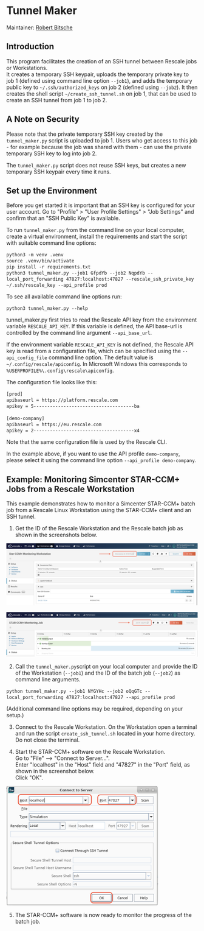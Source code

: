 # Tunnel Maker

Maintainer: [Robert Bitsche](mailto:rbitsche@rescale.com)

## Introduction

This program facilitates the creation of an SSH tunnel between Rescale jobs or Workstations.  
It creates a temporary SSH keypair, uploads the temporary private key to job 1 
(defined using command line option `--job1`), and adds the temporary public key to `~/.ssh/authorized_keys` 
on job 2 (defined using `--job2`). 
It then creates the shell script `~/create_ssh_tunnel.sh` on job 1, that can be used to 
create an SSH tunnel from job 1 to job 2.

## A Note on Security

Please note that the private temporary SSH key created by the `tunnel_maker.py` script is uploaded to job 1. 
Users who get access to this job - for example because the job was shared with them - can use the private 
temporary SSH key to log into job 2.

The `tunnel_maker.py` script does not reuse SSH keys, but creates a new temporary SSH keypair every time it runs.  


## Set up the Environment

Before you get started it is important that an SSH key is configured for your user account.
Go to "Profile" > "User Profile Settings" > "Job Settings" and confirm that an "SSH Public Key" is available.

To run `tunnel_maker.py` from the command line on your local computer, create a virtual environment, 
install the requirements and start the script with suitable command line options:

```
python3 -m venv .venv
source .venv/bin/activate
pip install -r requirements.txt
python3 tunnel_maker.py --job1 GfpdYb --job2 NqpdYb --local_port_forwarding 47827:localhost:47827 --rescale_ssh_private_key ~/.ssh/rescale_key --api_profile prod
```

To see all available command line options run:
```
python3 tunnel_maker.py --help
```

tunnel_maker.py first tries to read the Rescale API key from the environment variable 
`RESCALE_API_KEY`. If this variable is defined, the API base-url is controlled by the 
command line argument `--api_base_url`. 

If the environment variable `RESCALE_API_KEY` 
is not defined, the Rescale API key is read from a configuration file, 
which can be specified using the `--api_config_file` command line option. 
The default value is `~/.config/rescale/apiconfig`. 
In Microsoft Windows this corresponds to `%USERPROFILE%\.config\rescale\apiconfig`.

The configuration file looks like this:
```
[prod]
apibaseurl = https://platform.rescale.com
apikey = 5-------------------------------------ba

[demo-company]
apibaseurl = https://eu.rescale.com
apikey = 2-------------------------------------x4
```
Note that the same configuration file is used by the Rescale CLI.

In the example above, if you want to use the API profile `demo-company`, please select it 
using the command line option `--api_profile demo-company`.

## Example: Monitoring Simcenter STAR-CCM+ Jobs from a Rescale Workstation

This example demonstrates how to monitor a Simcenter STAR-CCM+ batch job from a Rescale Linux Workstation using 
the STAR-CCM+ client and an SSH tunnel.


1. Get the ID of the Rescale Workstation and the Rescale batch job as shown in the screenshots below.

![](README.images/find_workstation_id.png)

![](README.images/find_job_id.png)

2. Call the `tunnel_maker.py`script on your local computer and provide the ID of the Workstation (`--job1`) and the ID of the batch job (`--job2`) as command line arguments.

```
python tunnel_maker.py --job1 NYGYHc --job2 oQqGTc --local_port_forwarding 47827:localhost:47827 --api_profile prod
```
(Additional command line options may be required, depending on your setup.)

3. Connect to the Rescale Workstation. On the Workstation open a terminal and run the script `create_ssh_tunnel.sh` located in your home directory. Do not close the terminal.

4. Start the STAR-CCM+ software on the Rescale Workstation.  
   Go to "File" --> "Connect to Server...".  
   Enter "localhost" in the "Host" field and "47827" in the "Port" field, as shown in the screenshot below.  
   Click "OK". 

<img src="README.images/star_ccm_connect_to_server.png" width="400">

5. The STAR-CCM+ software is now ready to monitor the progress of the batch job.
